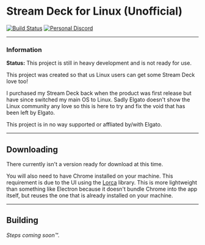 # Stream Deck for Linux (Unofficial)

[![Build Status](https://travis-ci.com/TimothyCole/Stream-Deck-for-Linux.svg?branch=master)](https://travis-ci.com/TimothyCole/Stream-Deck-for-Linux)
[![Personal Discord](https://img.shields.io/discord/313591755180081153.svg?label=Personal%20Discord&colorB=308bcd&maxAge=3600)](https://discordapp.com/invite/YFtfGwq)

---

### Information
**Status:** This project is still in heavy development and is not ready for use.

This project was created so that us Linux users can get some Stream Deck love too!

I purchased my Stream Deck back when the product was first release but have since switched my main OS to Linux.  Sadly Elgato doesn't show the Linux community any love so this is here to try and fix the void that has been left by Elgato.

This project is in no way supported or affliated by/with Elgato.

---

## Downloading
There currently isn't a version ready for download at this time.

You will also need to have Chrome installed on your machine.  This requirement is due to the UI using the [Lorca](https://github.com/zserge/lorca) library.  This is more lightweight than something like Electron because it doesn't bundle Chrome into the app itself, but reuses the one that is already installed on your machine.

---

## Building
_Steps coming soon™._